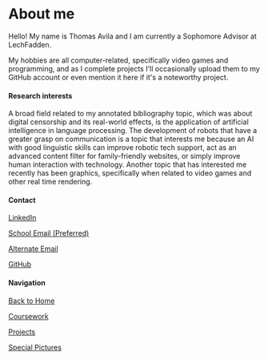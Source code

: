 # About me

Hello! My name is Thomas Avila and I am currently a Sophomore Advisor at LechFadden.

My hobbies are all computer-related, specifically video games and programming, and as I complete projects I'll occasionally upload them to my GitHub account or even mention it here if it's a noteworthy project.

#### Research interests
A broad field related to my annotated bibliography topic, which was about digital censorship and its real-world effects, is the application of artificial intelligence in language processing. The development of robots that have a greater grasp on communication is a topic that interests me because an AI with good linguistic skills can improve robotic tech support, act as an advanced content filter for family-friendly websites, or simply improve human interaction with technology. Another topic that has interested me recently has been graphics, specifically when related to video games and other real time rendering. 

#### Contact
[LinkedIn](https://www.linkedin.com/in/thomavila/)

[School Email (Preferred)](mailto:thomavila@tamu.edu)

[Alternate Email](mailto:taavila320@gmail.edu)

[GitHub](https://github.com/submindraikou)

#### Navigation
[Back to Home](/ePortfolio)

[Coursework](/ePortfolio/Academics)

[Projects](/ePortfolio/Projects)

[Special Pictures](/ePortfolio/CoolPictures)
